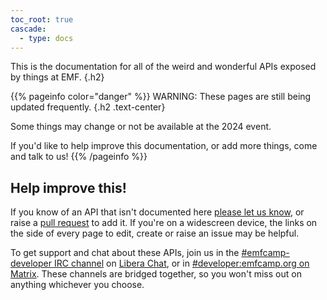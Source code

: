 ```yaml
---
toc_root: true
cascade:
  - type: docs
---
```


This is the documentation for all of the weird and wonderful APIs exposed by things at EMF.
{.h2}


{{% pageinfo color="danger" %}}
WARNING: These pages are still being updated frequently.
{.h2 .text-center}

Some things may change or not be available at the 2024 event.

If you'd like to help improve this documentation, or add more things, come and talk to us!
{{% /pageinfo %}}

## Help improve this!

If you know of an API that isn't documented here [please let us know](https://github.com/emfcamp/developer.emfcamp.org/issues),
or raise a [pull request](https://github.com/emfcamp/developer.emfcamp.org/pulls)
to add it.  If you're on a widescreen device, the links on the side of every
page to edit, create or raise an issue may be helpful.

To get support and chat about these APIs, join us in the [#emfcamp-developer IRC
channel](https://web.libera.chat/?channel=#emfcamp-developer) on [Libera Chat](https://libera.chat/),
or in [#developer:emfcamp.org on Matrix](https://matrix.to/#/#developer:emfcamp.org).
These channels are bridged together, so you won't miss out on anything
whichever you choose.
